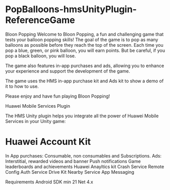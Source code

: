 # PopBalloons-hmsUnityPlugin-ReferenceGame

Bloon Popping
Welcome to Bloon Popping, a fun and challenging game that tests your balloon popping skills! The goal of the game is to pop as many balloons as possible before they reach the top of the screen. Each time you pop a blue, green, or pink balloon, you will earn points. But be careful, if you pop a black balloon, you will lose.

The game also features in-app purchases and ads, allowing you to enhance your experience and support the development of the game.

The game uses the HMS in-app purchase kit and Ads kit to show a demo of it to how to use.

Please enjoy and have fun playing Bloon Popping!

Huawei Mobile Services Plugin

The HMS Unity plugin helps you integrate all the power of Huawei Mobile Services in your Unity game:

# Huawei Account Kit
In App purchases: Consumable, non consumables and Subscriptions.
Ads: Interstitial, rewarded videos and banner
Push notifications
Game leaderboards and achievements
Huawei Anayltics kit
Crash Service
Remote Config
Auth Service
Drive Kit
Nearby Service
App Messaging

Requirements
Android SDK min 21 Net 4.x


